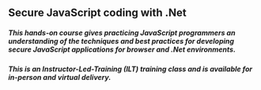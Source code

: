 ## Secure JavaScript coding with .Net

##### This hands-on course gives practicing JavaScript programmers an understanding of the techniques and best practices for developing secure JavaScript applications for browser and .Net environments.

##### This is an Instructor-Led-Training (ILT) training class and is available for in-person and virtual delivery.
